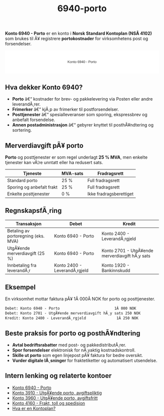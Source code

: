 ﻿---
title: "6940-porto"
meta_title: "6940-porto"
meta_description: '**Konto 6940 - Porto** er en konto i **Norsk Standard Kontoplan (NSÂ 4102)** som brukes til Ã¥ registrere **portokostnader** for virksomhetens post og forsendel...'
slug: 6940-porto
type: blog
layout: pages/single
---

**Konto 6940 - Porto** er en konto i **Norsk Standard Kontoplan (NSÂ 4102)** som brukes til Ã¥ registrere **portokostnader** for virksomhetens post og forsendelser.

![Illustrasjon av konto 6940 Porto](6940-porto-image.svg)

## Hva dekker Konto 6940?

* **Porto** â€“ kostnader for brev- og pakkelevering via Posten eller andre leverandÃ¸rer.
* **Frimerker** â€“ kjÃ¸p av frimerker til postforsendelser.
* **Posttjenester** â€“ spesialleveranser som sporing, ekspressbrev og anbefalt forsendelse.
* **Annen postadministrasjon** â€“ gebyrer knyttet til posthÃ¥ndtering og sortering.

## Merverdiavgift pÃ¥ porto

**Porto** og posttjenester er som regel underlagt **25 % MVA**, men enkelte tjenester kan vÃ¦re unntatt eller ha redusert sats.

| Tjeneste                  | MVA-sats  | Fradragsrett        |
|----------------------------|-----------|---------------------|
| Standard porto             | 25 %      | Full fradragsrett   |
| Sporing og anbefalt frakt  | 25 %      | Full fradragsrett   |
| Enkelte posttjenester      | 0 %       | Ikke fradragsberettiget |

## RegnskapsfÃ¸ring

| Transaksjon                         | Debet                    | Kredit                                       |
|-------------------------------------|--------------------------|----------------------------------------------|
| Betaling av portoregning (eks. MVA) | Konto 6940 - Porto       | Konto 2400 - LeverandÃ¸rgjeld                |
| UtgÃ¥ende merverdiavgift (25 %)      | Konto 6940 - Porto       | Konto 2701 - UtgÃ¥ende merverdiavgift hÃ¸y sats |
| Innbetaling fra leverandÃ¸r          | Konto 2400 - LeverandÃ¸rgjeld | Konto 1920 - Bankinnskudd                 |

## Eksempel

En virksomhet mottar faktura pÃ¥ 1Â 000Â NOK for porto og posttjenester.

```plaintext
Debet: Konto 6940 - Porto                         1Â 000 NOK
Debet: Konto 2701 - UtgÃ¥ende merverdiavgift hÃ¸y sats 250 NOK
Kredit: Konto 2400 - LeverandÃ¸rgjeld              1Â 250 NOK
```

## Beste praksis for porto og posthÃ¥ndtering

* **Avtal bedriftsrabatter** med post- og pakkedistributÃ¸rer.
* **Spor forsendelser** elektronisk for nÃ¸yaktig kostnadskontroll.
* **Skille ut porto** som egen linjepost pÃ¥ faktura for bedre oversikt.
* **Vurder digitale lÃ¸sninger** for fraktetiketter og automatisert utsendelse.

## Intern lenking og relaterte kontoer

* [Konto 6940 - Porto](/blogs/kontoplan/6940-porto "Konto 6940 - Porto")
* [Konto 3910 - UtgÃ¥ende porto, avgiftspliktig](/blogs/kontoplan/3910-utgaende-porto-avgiftspliktig "Konto 3910 - UtgÃ¥ende porto, avgiftspliktig")
* [Konto 3960 - UtgÃ¥ende porto, avgiftsfritt](/blogs/kontoplan/3960-utgaende-porto-avgiftsfritt "Konto 3960 - UtgÃ¥ende porto, avgiftsfritt")
* [Konto 4160 - Frakt, toll og spedisjon](/blogs/kontoplan/4160-frakt-toll-og-spedisjon "Konto 4160 - Frakt, toll og spedisjon")
* [Hva er en Kontoplan?](/blogs/regnskap/hva-er-kontoplan "Hva er en Kontoplan? Komplett Guide til Kontoplaner i Norsk Regnskap")
